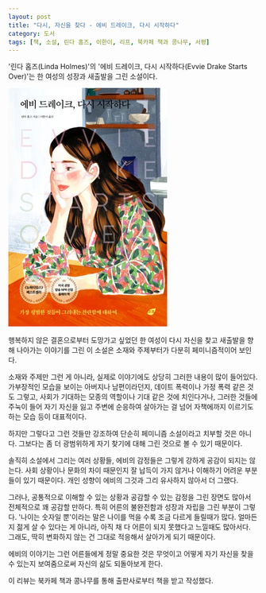 ```yaml
---
layout: post
title: "다시, 자신을 찾다 - 에비 드레이크, 다시 시작하다"
category: 도서
tags: [책, 소설, 린다 홈즈, 이한이, 리프, 북카페 책과 콩나무, 서평]
---
```


'린다 홈즈(Linda Holmes)'의
'에비 드레이크, 다시 시작하다(Evvie Drake Starts Over)'는
한 여성의 성장과 새출발을 그린 소설이다.

![표지](/images/evvie-drake-starts-over-book-h480.jpg)

행복하지 않은 결혼으로부터 도망가고 싶었던 한 여성이
다시 자신을 찾고 새출발을 향해 나아가는 이야기를 그린 이 소설은
소재와 주제부터가 다분히 페미니즘적이어 보인다.

소재와 주제만 그런 게 아니라, 실제로 이야기에도 상당히 그러한 내용이 많이 들어있다.
가부장적인 모습을 보이는 아버지나 남편이라던지,
데이트 폭력이나 가정 폭력 같은 것도 그렇고,
사회가 기대하는 모종의 역할이나 기대 같은 것에 치인다거나,
그러한 것들에 주눅이 들어 자기 자신을 잃고
주변에 순응하여 살아가는 걸 넘어 자책에까지 이르기도 하는 모습 등이 대표적이다.

하지만 그렇다고 그런 것들만 강조하여
단순히 페미니즘 소설이라고 치부할 것은 아니다.
그보다는 좀 더 광범위하게 자기 찾기에 대해 그린 것으로 볼 수 있기 때문이다.

솔직히 소설에서 그리는 여러 상황들, 에비의 감정들은 그렇게 강하게 공감이 되지는 않는다.
사회 상황이나 문화의 차이 때문인지
잘 납득이 가지 않거나 이해하기 어려운 부분들이 있기 때문이다.
개인 성향이 에비의 그것과 그리 유사하지 않아서 더 그랬다.

그러나, 공통적으로 이해할 수 있는 상황과 공감할 수 있는 감정을 그린 장면도 많아서 전체적으로 꽤 공감할 만하다.
특히 어른의 불완전함과 성장과 자립을 그린 부분이 그렇다.
'나이는 숫자일 뿐'이라는 말은 나이를 먹을 수록 조금 다르게 들릴때가 많다.
얼마든지 젊게 살 수 있다는 게 아니라,
아직 채 다 어른이 되지 못했다고 느낄때도 많아서다.
그래도, 딱히 변화하지 않는 건 그대로 적응해서 살아가게 되기 때문이다.

에비의 이야기는 그런 어른들에게 정말 중요한 것은 무엇이고 어떻게 자기 자신을 찾을 수 있는지 보여줌으로써
자신의 삶도 되돌아보게 한다.



<div class="im im-info">
이 리뷰는 북카페 책과 콩나무를 통해 출판사로부터 책을 받고 작성했다.
</div>
